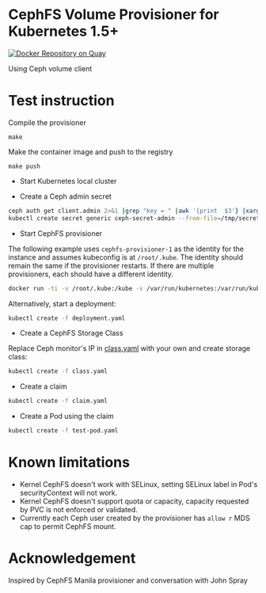 # CephFS Volume Provisioner for Kubernetes 1.5+

[![Docker Repository on Quay](https://quay.io/repository/external_storage/cephfs-provisioner/status "Docker Repository on Quay")](https://quay.io/repository/external_storage/cephfs-provisioner)

Using Ceph volume client

# Test instruction

Compile the provisioner
``` console
make
```

Make the container image and push to the registry
``` console
make push
```

* Start Kubernetes local cluster

* Create a Ceph admin secret

```bash
ceph auth get client.admin 2>&1 |grep "key = " |awk '{print  $3'} |xargs echo -n > /tmp/secret
kubectl create secret generic ceph-secret-admin --from-file=/tmp/secret --namespace=kube-system
```

* Start CephFS provisioner

The following example uses `cephfs-provisioner-1` as the identity for the instance and assumes kubeconfig is at `/root/.kube`. The identity should remain the same if the provisioner restarts. If there are multiple provisioners, each should have a different identity.

```bash
docker run -ti -v /root/.kube:/kube -v /var/run/kubernetes:/var/run/kubernetes --privileged --net=host  cephfs-provisioner /usr/local/bin/cephfs-provisioner -master=http://127.0.0.1:8080 -kubeconfig=/kube/config -id=cephfs-provisioner-1
```
Alternatively, start a deployment:

```bash
kubectl create -f deployment.yaml
```

* Create a CephFS Storage Class

Replace Ceph monitor's IP in [class.yaml](class.yaml) with your own and create storage class:

```bash
kubectl create -f class.yaml
```

* Create a claim

```bash
kubectl create -f claim.yaml
```

* Create a Pod using the claim

```bash
kubectl create -f test-pod.yaml
```


# Known limitations

* Kernel CephFS doesn't work with SELinux, setting SELinux label in Pod's securityContext will not work.
* Kernel CephFS doesn't support quota or capacity, capacity requested by PVC is not enforced or validated.
* Currently each Ceph user created by the provisioner has `allow r` MDS cap to permit CephFS mount.

# Acknowledgement
Inspired by CephFS Manila provisioner and conversation with John Spray
